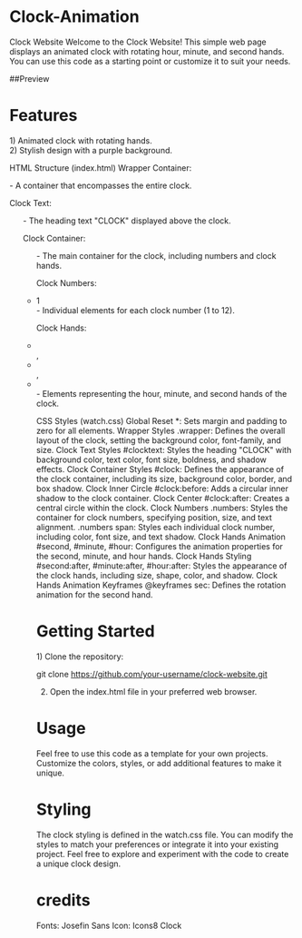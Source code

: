 # Clock-Animation

Clock Website
Welcome to the Clock Website! This simple web page displays an animated clock with rotating hour, minute, and second hands. You can use this code as a starting point or customize it to suit your needs.

##Preview

<h1>Features</h1>
1) Animated clock with rotating hands.<br>
2) Stylish design with a purple background.

HTML Structure (index.html)
Wrapper Container: <div class="wrapper"> - A container that encompasses the entire clock.

Clock Text: <ul id="clocktext"> - The heading text "CLOCK" displayed above the clock.

Clock Container: <ul id="clock"> - The main container for the clock, including numbers and clock hands.

Clock Numbers: <li class="numbers"><span>1</span></li> - Individual elements for each clock number (1 to 12).

Clock Hands: <li id="hour"></li>, <li id="minute"></li>, <li id="second"></li> - Elements representing the hour, minute, and second hands of the clock.

CSS Styles (watch.css)
Global Reset
*: Sets margin and padding to zero for all elements.
Wrapper Styles
.wrapper: Defines the overall layout of the clock, setting the background color, font-family, and size.
Clock Text Styles
#clocktext: Styles the heading "CLOCK" with background color, text color, font size, boldness, and shadow effects.
Clock Container Styles
#clock: Defines the appearance of the clock container, including its size, background color, border, and box shadow.
Clock Inner Circle
#clock:before: Adds a circular inner shadow to the clock container.
Clock Center
#clock:after: Creates a central circle within the clock.
Clock Numbers
.numbers: Styles the container for clock numbers, specifying position, size, and text alignment.
.numbers span: Styles each individual clock number, including color, font size, and text shadow.
Clock Hands Animation
#second, #minute, #hour: Configures the animation properties for the second, minute, and hour hands.
Clock Hands Styling
#second:after, #minute:after, #hour:after: Styles the appearance of the clock hands, including size, shape, color, and shadow.
Clock Hands Animation Keyframes
@keyframes sec: Defines the rotation animation for the second hand.

<h1>Getting Started</h1>
1) Clone the repository:

git clone https://github.com/your-username/clock-website.git

2) Open the index.html file in your preferred web browser.

<h1>Usage</h1>
Feel free to use this code as a template for your own projects. Customize the colors, styles, or add additional features to make it unique.

<h1>Styling</h1>
The clock styling is defined in the watch.css file. You can modify the styles to match your preferences or integrate it into your existing project. Feel free to explore and experiment with the code to create a unique clock design.

<h1>credits</h1>
Fonts: Josefin Sans
Icon: Icons8 Clock
